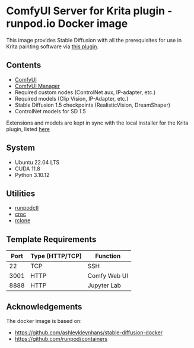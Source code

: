 # ComfyUI Server for Krita plugin - runpod.io Docker image

This image provides Stable Diffusion with all the prerequisites for use in Krita painting software via [this plugin](https://github.com/Acly/krita-ai-diffusion).

## Contents

* [ComfyUI](https://github.com/comfyanonymous/ComfyUI)
* [ComfyUI Manager](https://github.com/ltdrdata/ComfyUI-Manager.git)
* Required custom nodes (ControlNet aux, IP-adapter, etc.)
* Required models (Clip Vision, IP-Adapter, etc.)
* Stable Diffusion 1.5 checkpoints (RealisticVision, DreamShaper)
* ControlNet models for SD 1.5

Extensions and models are kept in sync with the local installer for the Krita plugin, listed [here](https://github.com/Acly/krita-ai-diffusion#optional-custom-comfyui-server)

## System

* Ubuntu 22.04 LTS
* CUDA 11.8
* Python 3.10.12

## Utilities

* [runpodctl](https://github.com/runpod/runpodctl)
* [croc](https://github.com/schollz/croc)
* [rclone](https://rclone.org/)

## Template Requirements

| Port | Type (HTTP/TCP) | Function     |
|------|-----------------|--------------|
| 22   | TCP             | SSH          |
| 3001 | HTTP            | Comfy Web UI |
| 8888 | HTTP            | Jupyter Lab  |

## Acknowledgements

The docker image is based on:
* https://github.com/ashleykleynhans/stable-diffusion-docker
* https://github.com/runpod/containers
